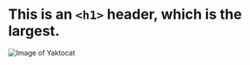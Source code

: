 # This is an `<h1>` header, which is the largest. 
![Image of Yaktocat](https://octodex.github.com/images/yaktocat.png)

